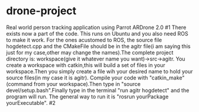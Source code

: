 # drone-project
Real world person tracking application using Parrot ARDrone 2.0 
#1
There exists now a part of the code. This runs on Ubuntu and you also need ROS to make it work.
For the ones acustomed to ROS, the source file hogdetect.cpp and the CMakeFile should be in the agitr file(i am saying this just for my case,other may change the names).The complete project directory is: workspace(give it whatever name you want)->src->agitr.
You create a workspace with catkin,this will build a set of files in your workspace.Then you simply create a file wih your desired name to hold your source files(in my case it is agitr).
Compile your code with "catkin_make"(command from your workspace).Then type in "source devel/setup.bash".Finally type in the terminal "run agitr hogdetect" and the program will run. The general way to run it is "rosrun yourPackage yourExecutable".
#2
